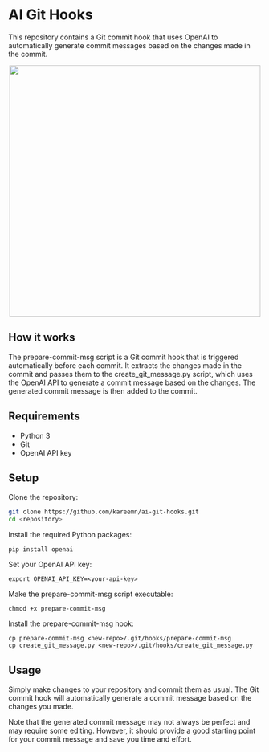 # AI Git Hooks

This repository contains a Git commit hook that uses OpenAI to automatically generate commit messages based on the changes made in the commit.

<p align="center">
<img src="https://github.com/kareemn/ai-git-hooks/blob/master/demo.gif" width="500">
</p>

## How it works

The prepare-commit-msg script is a Git commit hook that is triggered automatically before each commit. It extracts the changes made in the commit and passes them to the create_git_message.py script, which uses the OpenAI API to generate a commit message based on the changes. The generated commit message is then added to the commit.

## Requirements
- Python 3
- Git
- OpenAI API key

## Setup
Clone the repository:
```bash
git clone https://github.com/kareemn/ai-git-hooks.git
cd <repository>
```

Install the required Python packages:
```
pip install openai
```
Set your OpenAI API key:
```
export OPENAI_API_KEY=<your-api-key>
```
Make the prepare-commit-msg script executable:
```
chmod +x prepare-commit-msg
```

Install the prepare-commit-msg hook:
```
cp prepare-commit-msg <new-repo>/.git/hooks/prepare-commit-msg
cp create_git_message.py <new-repo>/.git/hooks/create_git_message.py
```

## Usage

Simply make changes to your repository and commit them as usual. The Git commit hook will automatically generate a commit message based on the changes you made.

Note that the generated commit message may not always be perfect and may require some editing. However, it should provide a good starting point for your commit message and save you time and effort.

